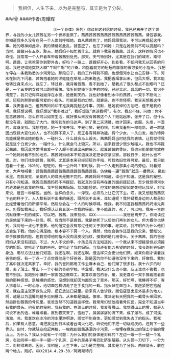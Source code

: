 > 我相信，人生下来，以为是完整吗，其实是为了分裂。

###骨
####作者/周耀辉

						（《一个身体》系列）你读到这封信的时候，我已经离开了这个世界，与我的小女儿茜茜在另一个世界重聚了。茜茜茜茜茜茜茜茜茜茜茜茜茜茜茜茜。请包容我。你知道我多久没有在另一个人面前呼喊她。自从茜茜死了，她妈妈跟我说，不可以再提起这件事。她的眼神如此冷，我的情绪如此乱，就答应了。也忘了问她：只是在她面前不可以提起吗？当时，茜茜只有五岁。那天，她妈妈不知忙着什么，就剩下我带着茜茜。其实，这样的情况也不奇怪。我常常一个人开着车带着茜茜到处兜。那天，天气特别好，尤其是在我们的城市，难得啊。茜茜，让爸爸带你到野外去，好吗？一路上，茜茜好开心，到处看，不断问我无从回答的问题。我还记得她突然大喊“牛啊牛啊”的兴奋，和指着前方的短短的胖胖的很可爱的小指头。我把车停在一条我熟悉的小河旁边。那段日子，我的工作特别不顺，也想借河水让自己安静一下。河水在阳光下闪着，茜茜抱着她的洋娃娃在草地上跑来跑去。我把香烟拿出来，但风大啊，我本能地转过身来点火。我忘了，转过身，就背着茜茜，看不到她了。是我点了很久都点不到烟吗？还是，一个五岁的女孩可以跑得很快。我听到她掉下水中的时候，已经太迟。其后的一切，我记不清楚了。我只记得洋娃娃浮在水面，脸是朝天的。我也好像看到水中的茜茜，一双手不断向上抓。短短的胖胖的很可爱的小指头。可能是我的幻想。就算是，也不奇怪啊。我天天想着这件事，我责备自己，但茜茜妈妈却不准我再提起这件事。沉默，是她哀悼的方法吧，但不是我的啊。我好想说啊，我好想说“我多难过”，我好想说“原谅我啊”。有次，我忍不住，问她：你不挂念茜茜吗，怎么你可以如常生活，就好像从来没有茜茜这个人？她站起来，张开了口，但什么都没有说，就跑出了大门。我听到车的马达声。到了第二天清晨，她才回来，衣服，头发，半湿的，浑身发抖。我想抱她，她一手推开我。不是讨厌，是恐惧。后来我看到一部电影，说一群基因出现巨大变化的人，也不知算不算人了，反正各有特异功能，有个少女，一头白发，她的特异功能就是伸出她的指头，一碰什么，什么就会马上毁灭。茜茜妈妈当时给我的表情，让我觉得我就是这个白发少女。一碰什么，什么就会马上毁灭。所以，后来我很少很少触碰人。我也不再提起茜茜。我因此非常明白爱一个人却不能说出来的痛苦。就算茜茜的骨灰，我也只能偷偷地放在一个她妈妈看不到的地方。茜茜妈妈根本不知道我决定把骨灰拿回家。那段日子，她什么也不管。对，他们找到茜茜，胀啊，尤其是本来已经短短的手指，可我依旧觉得可爱。最后，我只能抱着一个瓮，冷冷的，轻轻的，有一公斤吗？有时候，我一个人走到那条小河的旁边，对着河水，大声地喊着：茜茜茜茜茜茜茜茜茜茜茜茜茜茜茜茜。仿佛每一遍“茜茜”就是一撮骨灰，撒到水里。而我发觉，亲爱的人的骨灰是撒不完的。茜茜妈妈不知道，谁也不知道。这是我的秘密，只有小河知道。我答应茜茜妈妈不再提起，我就真的没有再在谁的面前提起过。至少我觉得河水的涟漪是应着我的呼喊。我不怪茜茜妈妈。我怎能怪她。但我的确想过假如她死得比我早，对我来说，是否一种解脱。当然，这样的念头，一浮现，必须马上让它沉下去。哎，我又想起茜茜沉下去的样子了。人人都有说不出来的痛苦，既然说不出来，谁知道呢？我怀疑我身边的人都是如此经营着他们的所谓平常，然后总会在一个人的时候呼喊。像我。我不知道我和茜茜妈妈谁先离开。但假如我先走，我好想认认真真说一次我的秘密。生不能说的，死了，可以吧。我用一生的沉默赚来一刻的诚实，可以吧。茜茜，我来找你。XXX————————————我爸爸离开了。你刚读过的是他留下来的一封信。啊，我当然不是茜茜。我是她死了以后他们再生的女儿。但大概你也猜到，我对他一点也不重要。他的信完全没有写过任何关于我的事。老实说，我不明白为什么他们还会生下我。他的心满是她，根本容不下另一个人。偶然，他也会装作还是我的父亲，譬如说，伸手摸摸我的脸。但我觉得他的指头没肉没皮没指纹，摸我的是几根骨头。关于茜茜，我的爸爸妈妈从来没有提起，不过，大人不说的事，小孩总有方法知道的。一个我从来不想接受但必须接受的姐姐。她抢走了我的爸爸，她抢走了我的妈妈。当我还有能力希望的时候，我会跑到爸妈的身边，用尽方法让他们知道，我还在啊，我还在啊。但这样只会更讨他们厌。如果你刚才读着我爸爸的信，有一丁点一丁点觉得他是个好爸爸，那是因为你不知道他没写下来的，好像我。我到了高中就决定离家了。幸好，我的爸妈都用工作去麻木自己，他们赚了很多钱。我十六岁的时候，去了瑞士。雪山下一个小镇的寄宿学校。毕业后，我决定什么也不做，反正谁也不管我，也管不到我。我跑到小镇的一家面包店做帮工。我喜欢面包的香，暖，我更喜欢一双手推着搓着面粉的那种感觉。是触摸的感觉。没想到我却因为面包出了意外。那天，好忙啊，我睡得不好，客人排着队，一时心急，给切面包机切走了左手食指的一截。指头掉在面包上。我赶紧把它拾起来，就在店主张罗救伤之际，把它放进口袋里。后来有人告诉我，面包店是出意外最多的地方。啊，越是以为温馨的越多见到暴力。从来都是如此，像家。我决定有天把我的一截骨头带回家，然后掺到茜茜的骨灰里。爸爸当然不知道我这样做。我常常幻想他抱着骨灰瓮，完全不知道当中有我的骨头。他有他的秘密，我有我的。在瑞士的时候，我爱看雪山。我觉得山上的雪，都是人间说不出的话，堆着堆着，直到春天来了，雪融了，孱孱孱孱的流下来，成了瀑布，成了河溪，清澈，冷。我喜欢在冰冷的河水里游啊游，感觉不到身体，更加感觉到我失去了的指头。我死后，如果有人愿意，请把我送到日本或者台湾火化吧，听说他们不把一切烧成灰的，还剩下一些骨头。到时，你就随意捡起两根，一根抛到茜茜遇溺的小河里，一根埋在我住过的瑞士小镇的雪山上。为什么？我从小就有一个问题：为什么我们的身体是对称的？左边一眼一手一腿一个乳房，右边同样一眼一手一腿一个乳房，正中的是鼻子嘴巴肚脐生殖器。从头顶一刀切下，一分为二，对称得离奇。因此，我相信，人生下来，以为是完整吗，其实是为了分裂。两根骨头，散在两个地方。刚好。XXX2014.4.29-30／阿姆斯特丹			  		